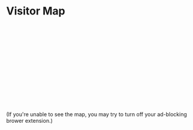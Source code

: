 # Visitor Map

<div style="height: 200px; margin: 0 auto; margin-bottom: 30px;">
    <script type='text/javascript' id='clustrmaps' src='//cdn.clustrmaps.com/map_v2.js?cl=ffffff&w=a&t=n&d=0R_VeaLxqUu9DhRNi7lBB6uJn_HouBDMHJ_X_p-aCQM'></script>
</div>

(If you're unable to see the map, you may try to turn off your ad-blocking brower extension.)
